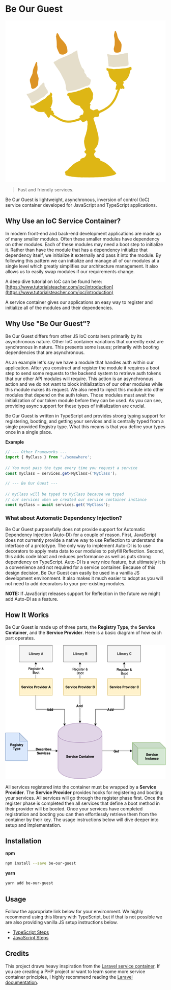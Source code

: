 # Be Our Guest

![Be Our Guest logo](images/logo-small.svg)

> Fast and friendly services.

Be Our Guest is lightweight, asynchronous, inversion of control (IoC) service container developed for JavaScript and TypeScript applications.

## Why Use an IoC Service Container?

In modern front-end and back-end development applications are made up of many smaller modules. Often these smaller modules have dependency on other modules. Each of these modules may need a boot step to initialize it. Rather than have the module that has a dependency initialize that dependency itself, we initialize it externally and pass it into the module. By following this pattern we can initialize and manage all of our modules at a single level which greatly simplifies our architecture management. It also allows us to easily swap modules if our requirements change.

A deep dive tutorial on IoC can be found here: [https://www.tutorialsteacher.com/ioc/introduction](https://www.tutorialsteacher.com/ioc/introduction)

A service container gives our applications an easy way to register and initialize all of the modules and their dependencies.

## Why Use "Be Our Guest"?

Be Our Guest differs from other JS IoC containers primarily by its asynchronous nature. Other IoC container variations that currently exist are synchronous in nature. This presents some issues; primarily with booting dependencies that are asynchronous.

As an example let's say we have a module that handles auth within our application. After you construct and register the module it requires a boot step to send some requests to the backend system to retrieve auth tokens that our other API modules will require. This action is an asynchronous action and we do not want to block initialization of our other modules while this module makes its request. We also need to inject this module into other modules that depend on the auth token. Those modules must await the initialization of our token module before they can be used. As you can see, providing async support for these types of initialization are crucial.

Be Our Guest is written in TypeScript and provides strong typing support for registering, booting, and getting your services and is centrally typed from a single provided Registry type. What this means is that you define your types once in a single place.

**Example**

```typescript
// --- Other Frameworks ---
import { MyClass } from './somewhere';

// You must pass the type every time you request a service
const myClass = services.get<MyClass>('MyClass');
```

```typescript
// --- Be Our Guest ---

// myClass will be typed to MyClass because we typed
// our services when we created our service container instance
const myClass = await services.get('MyClass');
```

### What about Automatic Dependency Injection?

Be Our Guest purposefully does not provide support for Automatic Dependency Injection (Auto-DI) for a couple of reason. First, JavaScript does not currently provide a native way to use Reflection to understand the interface of a prototype. The only way to implement Auto-DI is to use decorators to apply meta data to our modules to polyfill Reflection. Second, this adds code bloat and reduces performance as well as puts strong dependency on TypeScript. Auto-DI is a very nice feature, but ultimately it is a convenience and not required for a service container. Because of this design decision, Be Our Guest can easily be used in a vanilla JS development environment. It also makes it much easier to adopt as you will not need to add decorators to your pre-existing modules.

**NOTE:** If JavaScript releases support for Reflection in the future we might add Auto-DI as a feature.

## How It Works

Be Our Guest is made up of three parts, the **Registry Type**, the **Service Container**, and the **Service Provider**. Here is a basic diagram of how each part operates.

![Service Container Parts Diagram](images/be-our-guest.png)

All services registered into the container must be wrapped by a **Service Provider**. The **Service Provider** provides hooks for registering and booting your services. All services will go through the register phase first. Once the register phase is completed then all services that define a boot method in their provider will be booted. Once your services have completed registration and booting you can then effortlessly retrieve them from the container by their key. The usage instructions below will dive deeper into setup and implementation.

## Installation

**npm**

```bash
npm install --save be-our-guest
```

**yarn**

```bash
yarn add be-our-guest
```

## Usage

Follow the appropriate link below for your environment. We highly recommend using this library with
TypeScript, but if that is not possible we are also providing vanilla JS setup instructions below.

- [TypeScript Steps](docs/typescript-steps.md)
- [JavaScript Steps](docs/javascript-steps.md)

## Credits

This project draws heavy inspiration from the [Laravel service container](https://laravel.com/docs/8.x/container). If you are creating a PHP project or want to learn some more service container principles, I highly recommend reading the [Laravel documentation](https://laravel.com/docs/8.x/container).
